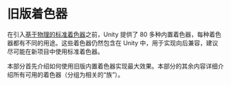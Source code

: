 旧版着色器
=====================

在引入[基于物理的标准着色器](shader-StandardShader.html)之前，Unity 提供了 80 多种内置着色器，每种着色器都有不同的用途。这些着色器仍然包含在 Unity 中，用于实现向后兼容，建议尽可能在新项目中使用标准着色器。

本部分首先介绍如何使用旧版内置着色器实现最大效果。本部分的其余内容详细介绍所有可用的着色器（分组为相关的“族”）。

